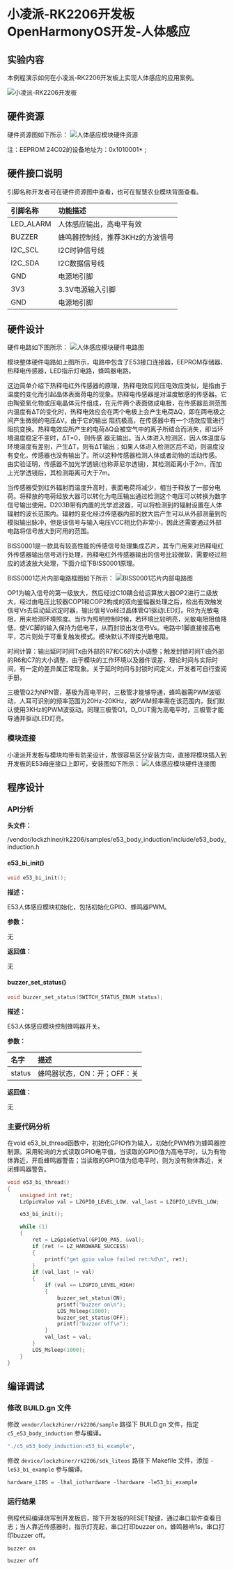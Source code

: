 # 小凌派-RK2206开发板OpenHarmonyOS开发-人体感应

## 实验内容

本例程演示如何在小凌派-RK2206开发板上实现人体感应的应用案例。

![小凌派-RK2206开发板](/vendor/lockzhiner/rk2206/docs/figures/lockzhiner-rk2206.jpg)

## 硬件资源

硬件资源图如下所示：
![人体感应模块硬件资源](/vendor/lockzhiner/rk2206/docs/figures/e53_bi01/e53_bi01_resource_map.jpg)

注：EEPROM 24C02的设备地址为：0x1010001*  ;

## 硬件接口说明

引脚名称开发者可在硬件资源图中查看，也可在智慧农业模块背面查看。

| 引脚名称 | 功能描述 |
| :-- | :------ | 
| LED_ALARM | 人体感应输出，高电平有效 |
| BUZZER | 蜂鸣器控制线，推荐3KHz的方波信号 | 
| I2C_SCL | I2C时钟信号线 | 
| I2C_SDA| I2C数据信号线 | 
| GND | 电源地引脚 | 
| 3V3 | 3.3V电源输入引脚 | 
| GND | 电源地引脚 |

## 硬件设计

硬件电路如下图所示：
![人体感应模块硬件电路图](/vendor/lockzhiner/rk2206/docs/figures/e53_bi01/lz_e53_bi01_sch.jpg)

模块整体硬件电路如上图所示，电路中包含了E53接口连接器，EEPROM存储器、热释电传感器，LED指示灯电路，蜂鸣器电路。

这边简单介绍下热释电红外传感器的原理，热释电效应同压电效应类似，是指由于温度的变化而引起晶体表面荷电的现象。热释电传感器是对温度敏感的传感器。它由陶瓷氧化物或压电晶体元件组成，在元件两个表面做成电极，在传感器监测范围内温度有ΔT的变化时，热释电效应会在两个电极上会产生电荷ΔQ，即在两电极之间产生微弱的电压ΔV。由于它的输出 阻抗极高，在传感器中有一个场效应管进行阻抗变换。热释电效应所产生的电荷ΔQ会被空气中的离子所结合而消失，即当环境温度稳定不变时，ΔT=0，则传感 器无输出。当人体进入检测区，因人体温度与环境温度有差别，产生ΔT，则有ΔT输出；如果人体进入检测区后不动，则温度没有变化，传感器也没有输出了。所以这种传感器检测人体或者动物的活动传感。 由实验证明，传感器不加光学透镜(也称菲尼尔透镜)，其检测距离小于2m，而加上光学透镜后，其检测距离可大于7m。

当传感器受到红外辐射而温度升高时，表面电荷将减少，相当于释放了一部分电荷。将释放的电荷经放大器可以转化为电压输出通过检测这个电压可以转换为数字信号输出使用。D203B带有内置的光学滤波器，可以将检测到的辐射设置在人体辐射的波长范围内。辐射的变化经过传感器内部的放大后产生可以从外部测量到的模拟输出脉冲，但是该信号与输入电压VCC相比仍非常小，因此还需要通过外部电路将信号放大到可用的范围。

BISS0001是一款具有较高性能的传感信号处理集成芯片，其专门用来对热释电红外传感器输出信号进行处理，热释电红外传感器输出的信号比较微软，需要经过相应的滤波放大处理，下面介绍下BISS0001原理。

BISS0001芯片内部电路框图如下所示：
![BISS0001芯片内部电路图](/vendor/lockzhiner/rk2206/docs/figures/e53_bi01/biss0001_diagram.png)

OP1为输入信号的第一级放大，然后经过C10耦合给运算放大器OP2进行二级放大，经过由电压比较器COP1和COP2构成的双向鉴幅器处理之后，检出有效触发信号Vs去启动延迟定时器，输出信号Vo经过晶体管Q1驱动LED灯。R8为光敏电阻，用来检测环境照度。当作为照明控制时候，若环境比较明亮，光敏电阻阻值降低，使VC脚的输入保持为低电平，从而封锁出发信号Vs。电路中1脚直接接高电平，芯片则处于可重复触发模式。模块默认不焊接光敏电阻。

时间计算：输出延时时间Tx由外部的R7和C6的大小调整；触发封锁时间Ti由外部的R6和C7的大小调整，由于模块的工作环境以及器件误差，理论时间与实际时间，有一定的差异属正常现象。关于延时时间与封锁时间定义，开发者可自行查阅手册。

三极管Q2为NPN管，基极为高电平时，三极管才能够导通，蜂鸣器需PWM波驱动，人耳可识别的频率范围为20Hz-20KHz，故PWM频率需在该范围内，我们默认使用3KHz的PWM波驱动。同理三极管Q1，D_OUT需为高电平时，三极管才能导通并驱动LED灯亮。

### 模块连接

小凌派开发板与模块均带有防呆设计，故很容易区分安装方向，直接将模块插入到开发板的E53母座接口上即可，安装图如下所示：
![人体感应模块硬件连接图](/vendor/lockzhiner/rk2206/docs/figures/e53_bi01/e53_bi01_connection_diagram.png)

## 程序设计

### API分析

**头文件：**

/vendor/lockzhiner/rk2206/samples/e53_body_induction/include/e53_body_induction.h

#### e53_bi_init()

```c
void e53_bi_init();
```

**描述：**

E53人体感应模块初始化，包括初始化GPIO、蜂鸣器PWM。

**参数：**

无

**返回值：**

无

#### buzzer_set_status()

```c
void buzzer_set_status(SWITCH_STATUS_ENUM status);
```

**描述：**

E53人体感应模块控制蜂鸣器开关。

**参数：**

|名字|描述|
|:--|:------| 
| status | 蜂鸣器状态，ON：开；OFF：关 |

**返回值：**

无

### 主要代码分析

在void e53_bi_thread函数中，初始化GPIO作为输入，初始化PWM作为蜂鸣器控制源。采用轮询的方式读取GPIO电平值，当读取的GPIO值为高电平时，认为有物体靠近，开启蜂鸣器警告；当读取的GPIO值为低电平时，则为没有物体靠近，关闭蜂鸣器警告。

```c
void e53_bi_thread()
{
    unsigned int ret;
    LzGpioValue val = LZGPIO_LEVEL_LOW, val_last = LZGPIO_LEVEL_LOW;

    e53_bi_init();

    while (1)
    {
        ret = LzGpioGetVal(GPIO0_PA5, &val);
        if (ret != LZ_HARDWARE_SUCCESS)
        {
            printf("get gpio value failed ret:%d\n", ret);
        }
        if (val_last != val)
        {
            if (val == LZGPIO_LEVEL_HIGH)
            {
                buzzer_set_status(ON);
                printf("buzzer on\n");
                LOS_Msleep(1000);
                buzzer_set_status(OFF);
                printf("buzzer off\n");
            }
            val_last = val;
        }
        LOS_Msleep(1000);
    }
}
```

## 编译调试

### 修改 BUILD.gn 文件

修改 `vendor/lockzhiner/rk2206/sample` 路径下 BUILD.gn 文件，指定 `c5_e53_body_induction` 参与编译。

```r
"./c5_e53_body_induction:e53_bi_example",
```

修改 `device/lockzhiner/rk2206/sdk_liteos` 路径下 Makefile 文件，添加 `-le53_bi_example` 参与编译。

```r
hardware_LIBS = -lhal_iothardware -lhardware -le53_bi_example
```

### 运行结果

例程代码编译烧写到开发板后，按下开发板的RESET按键，通过串口软件查看日志；当人靠近传感器时，指示灯亮起，串口打印buzzer on，蜂鸣器响1s，串口打印buzzer off。

```
buzzer on

buzzer off
```

